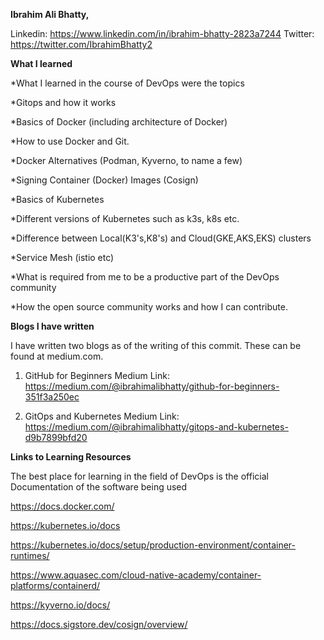 **Ibrahim Ali Bhatty,**

Linkedin: https://www.linkedin.com/in/ibrahim-bhatty-2823a7244
Twitter: https://twitter.com/IbrahimBhatty2

**What I learned**

*What I learned in the course of DevOps were the topics

*Gitops and how it works

*Basics of Docker (including architecture of Docker)

*How to use Docker and Git.

*Docker Alternatives (Podman, Kyverno, to name a few)

*Signing Container (Docker) Images (Cosign)

*Basics of Kubernetes

*Different versions of Kubernetes such as k3s, k8s etc.

*Difference between Local(K3's,K8's) and Cloud(GKE,AKS,EKS) clusters

*Service Mesh (istio etc)

*What is required from me to be a productive part of the DevOps community

*How the open source community works and how I can contribute.


**Blogs I have written**

I have written two blogs as of the writing of this commit. These can be found at medium.com. 

1. GitHub for Beginners
Medium Link: https://medium.com/@ibrahimalibhatty/github-for-beginners-351f3a250ec

2. GitOps and Kubernetes
Medium Link: https://medium.com/@ibrahimalibhatty/gitops-and-kubernetes-d9b7899bfd20


**Links to Learning Resources**

The best place for learning in the field of DevOps is the official Documentation of the software being used

https://docs.docker.com/

https://kubernetes.io/docs

https://kubernetes.io/docs/setup/production-environment/container-runtimes/

https://www.aquasec.com/cloud-native-academy/container-platforms/containerd/

https://kyverno.io/docs/

https://docs.sigstore.dev/cosign/overview/
